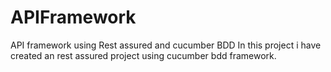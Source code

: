 # APIFramework
API framework using Rest assured and cucumber BDD
In this project i have created an rest assured project using cucumber bdd framework.

